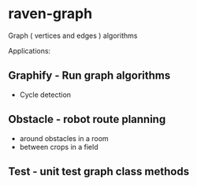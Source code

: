 # raven-graph
Graph ( vertices and edges ) algorithms

Applications:

## Graphify - Run graph algorithms

- Cycle detection

## Obstacle - robot route planning 

 - around obstacles in a room
 - between crops in a field

## Test - unit test graph class methods



